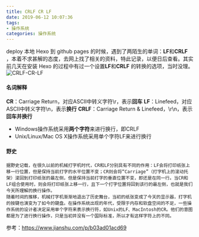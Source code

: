 ```yaml
---
title: CRLF CR LF
date: 2019-06-12 10:07:36
tags:
- 操作系统
categories: 操作系统
---
```

deploy 本地 Hexo 到 github pages 的时候，遇到了两陌生的单词：**LF**和**CRLF** ，本着不求甚解的态度，去网上找了相关的资料，特此记录，以便日后查看。其实前几天在安装 Hexo 的过程中有过一个设置**LF**和**CRLF** 的转换的选项，当时没理。
![CRLF-CR-LF](1.jpg)

#### 名词解释

**CR**：Carriage Return，对应ASCII中转义字符\r，表示**回车**
**LF**：Linefeed，对应ASCII中转义字符\n，表示**换行**
**CRLF**：Carriage Return & Linefeed，\r\n，表示**回车并换行**

- Windows操作系统采用**两个字符**来进行换行，即CRLF
- Unix/Linux/Mac OS X操作系统采用单个字符LF来进行换行

#### 野史
  	据野史记载，在很久以前的机械打字机时代，CR和LF分别具有不同的作用：LF会将打印纸张上移一行位置，但是保持当前打字的水平位置不变；CR则会将“Carriage”（打字机上的滚动托架）滚回到打印纸张的最左侧，但是保持当前打字的垂直位置不变，即还是在同一行。当CR和LF组合使用时，则会将打印纸张上移一行，且下一个打字位置将回到该行的最左侧，也就是我们今天所理解的换行操作。
  	随着时间的推移，机械打字机渐渐地退出了历史舞台，当初的纸张变成了今天的显示器，打字机的按键也演变为了如今的键盘。在操作系统出现的年代，受限于内存和软盘空间的不足，一些操作系统的设计者决定采用单个字符来表示换行符，如Unix的LF、MacIntosh的CR。他们的意图都是为了进行换行操作，只是当初并没有一个国际标准，所以才有这样字符上的不同。

参考：https://www.jianshu.com/p/b03ad01acd69



